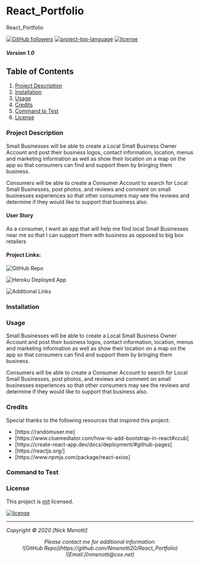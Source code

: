 # React_Portfolio
React_Portfolio

[![GitHub followers](https://img.shields.io/github/followers/Nmenotti20?label=Follow&style=social)](https://github.com/Nmenotti20) [![project-top-language](https://img.shields.io/github/languages/top/Nmenotti20/React_Portfolio?color=yellow)](https://github.com/Nmenotti20/React_Portfolio) [![license](https://img.shields.io/badge/License-mit-brightgreen.svg)](https://choosealicense.com/licenses/mit/)

##### Version 1.0

## Table of Contents

1. [Project Description](#Description)
2. [Installation](#Installation)
3. [Usage](#Usage)
4. [Credits](#Credits)
5. [Command to Test](#Test)
6. [License](#License)

### Project Description

Small Businesses will be able to create a Local Small Business Owner Account and post their business logos, contact information, location, menus and marketing information as well as show their location on a map on the app so that consumers can find and support them by bringing them business.
 
Consumers will be able to create a Consumer Account to search for Local Small Businesses, post photos, and reviews and comment on small businesses experiences so that other consumers may see the reviews and determine if they would like to support that business also. 

#### User Story

As a consumer,
I want an app that will help me find local Small Businesses near me
so that I can support them with business as opposed to big box retailers

#### Project Links:

![GitHub Repo](https://github.com/Nmenotti20/React_Portfolio)<br>

![Heroku Deployed App]()<br>

![Additional Links]()<br>

### Installation


### Usage

Small Businesses will be able to create a Local Small Business Owner Account and post their business logos, contact information, location, menus and marketing information as well as show their location on a map on the app so that consumers can find and support them by bringing them business.
 
Consumers will be able to create a Consumer Account to search for Local Small Businesses, post photos, and reviews and comment on small businesses experiences so that other consumers may see the reviews and determine if they would like to support that business also. 

### Credits

Special thanks to the following resources that inspired this project:

<ul>
<li> [https://randomuser.me]<https://randomuser.me> </li>
<li> [https://www.cluemediator.com/how-to-add-bootstrap-in-react#ccub]<https://www.cluemediator.com/how-to-add-bootstrap-in-react#ccub> </li>
<li> [https://create-react-app.dev/docs/deployment/#github-pages]<https://create-react-app.dev/docs/deployment/#github-pages> </li>
<li> [https://reactjs.org/]<https://reactjs.org> </li>
<li> [https://www.npmjs.com/package/react-axios]<https://www.npmjs.com/package/react-axios> </li>
</ul>

### Command to Test


### License

This project is [mit](https://choosealicense.com/licenses/mit) licensed.<br>

[![license](https://img.shields.io/badge/License-mit-brightgreen.svg)](https://choosealicense.com/licenses/mit/)

<hr>
<p align='center'><i>

Copyright © 2020 [Nick Menotti]<br> 

<p align='center'><i>
Please contact me for additional information:<br>
![GitHub Repo](https://github.com/Nmenotti20/React_Portfolio)<br>
![Email:](nmenotti@cox.net)</i></p>
